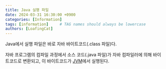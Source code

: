 ```yaml
---
title: Java 실행 파일
date: 2024-03-31 16:30:00 +0900
categories: [Information]
tags: [information]     # TAG names should always be lowercase
authors: [LoafingCat]
---
```


Java에서 실행 파일은 바로 자바 바이트코드(.class 파일)다.

자바 프로그램의 컴파일 과정에서 소스 코드(.java 파일)가 자바 컴파일러에 의해 바이트코드로 변환되고, 이 바이트코드가 [JVM]()에서 실행된다.